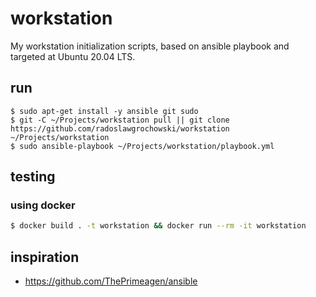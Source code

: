 # workstation

My workstation initialization scripts, based on ansible playbook
and targeted at Ubuntu 20.04 LTS. 

## run

```shell
$ sudo apt-get install -y ansible git sudo
$ git -C ~/Projects/workstation pull || git clone https://github.com/radoslawgrochowski/workstation ~/Projects/workstation
$ sudo ansible-playbook ~/Projects/workstation/playbook.yml
````

## testing

### using docker
```sh
$ docker build . -t workstation && docker run --rm -it workstation
```

## inspiration 
* https://github.com/ThePrimeagen/ansible

